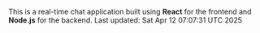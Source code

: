 This is a real-time chat application built using **React** for the frontend and **Node.js** for the backend.
Last updated: Sat Apr 12 07:07:31 UTC 2025
